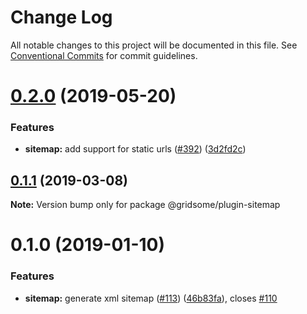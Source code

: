 # Change Log

All notable changes to this project will be documented in this file.
See [Conventional Commits](https://conventionalcommits.org) for commit guidelines.

# [0.2.0](https://github.com/gridsome/gridsome/tree/master/packages/plugin-sitemap/compare/@gridsome/plugin-sitemap@0.1.1...@gridsome/plugin-sitemap@0.2.0) (2019-05-20)


### Features

* **sitemap:** add support for static urls ([#392](https://github.com/gridsome/gridsome/tree/master/packages/plugin-sitemap/issues/392)) ([3d2fd2c](https://github.com/gridsome/gridsome/tree/master/packages/plugin-sitemap/commit/3d2fd2c))





## [0.1.1](https://github.com/gridsome/gridsome/tree/master/packages/plugin-sitemap/compare/@gridsome/plugin-sitemap@0.1.0...@gridsome/plugin-sitemap@0.1.1) (2019-03-08)

**Note:** Version bump only for package @gridsome/plugin-sitemap





<a name="0.1.0"></a>
# 0.1.0 (2019-01-10)


### Features

* **sitemap:** generate xml sitemap ([#113](https://github.com/gridsome/gridsome/tree/master/packages/plugin-sitemap/issues/113)) ([46b83fa](https://github.com/gridsome/gridsome/tree/master/packages/plugin-sitemap/commit/46b83fa)), closes [#110](https://github.com/gridsome/gridsome/tree/master/packages/plugin-sitemap/issues/110)
